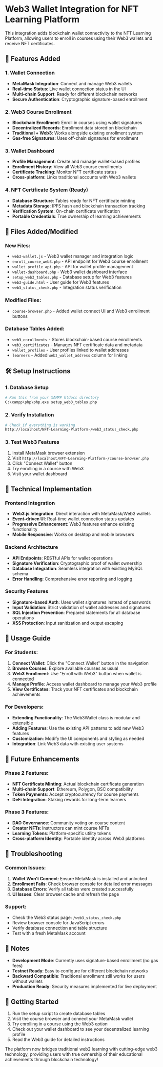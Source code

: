 # Web3 Wallet Integration for NFT Learning Platform

This integration adds blockchain wallet connectivity to the NFT Learning Platform, allowing users to enroll in courses using their Web3 wallets and receive NFT certificates.

## 🚀 Features Added

### 1. Wallet Connection

- **MetaMask Integration**: Connect and manage Web3 wallets
- **Real-time Status**: Live wallet connection status in the UI
- **Multi-chain Support**: Ready for different blockchain networks
- **Secure Authentication**: Cryptographic signature-based enrollment

### 2. Web3 Course Enrollment

- **Blockchain Enrollment**: Enroll in courses using wallet signatures
- **Decentralized Records**: Enrollment data stored on blockchain
- **Traditional + Web3**: Works alongside existing enrollment system
- **Gas-free Signatures**: Uses off-chain signatures for enrollment

### 3. Wallet Dashboard

- **Profile Management**: Create and manage wallet-based profiles
- **Enrollment History**: View all Web3 course enrollments
- **Certificate Tracking**: Monitor NFT certificate status
- **Cross-platform**: Links traditional accounts with Web3 wallets

### 4. NFT Certificate System (Ready)

- **Database Structure**: Tables ready for NFT certificate minting
- **Metadata Storage**: IPFS hash and blockchain transaction tracking
- **Verification System**: On-chain certificate verification
- **Portable Credentials**: True ownership of learning achievements

## 📁 Files Added/Modified

### New Files:

- `web3-wallet.js` - Web3 wallet manager and integration logic
- `enroll_course_web3.php` - API endpoint for Web3 course enrollment
- `wallet_profile_api.php` - API for wallet profile management
- `wallet-dashboard.php` - Web3 wallet dashboard interface
- `setup_web3_tables.php` - Database setup for Web3 features
- `web3-guide.html` - User guide for Web3 features
- `web3_status_check.php` - Integration status verification

### Modified Files:

- `course-browser.php` - Added wallet connect UI and Web3 enrollment buttons

### Database Tables Added:

- `web3_enrollments` - Stores blockchain-based course enrollments
- `web3_certificates` - Manages NFT certificate data and metadata
- `wallet_profiles` - User profiles linked to wallet addresses
- `learners` - Added `web3_wallet_address` column for linking

## 🛠️ Setup Instructions

### 1. Database Setup

```bash
# Run this from your XAMPP htdocs directory
C:\xampp\php\php.exe setup_web3_tables.php
```

### 2. Verify Installation

```bash
# Check if everything is working
http://localhost/NFT-Learning-Platform-/web3_status_check.php
```

### 3. Test Web3 Features

1. Install MetaMask browser extension
2. Visit `http://localhost/NFT-Learning-Platform-/course-browser.php`
3. Click "Connect Wallet" button
4. Try enrolling in a course with Web3
5. Visit your wallet dashboard

## 🔧 Technical Implementation

### Frontend Integration

- **Web3.js Integration**: Direct interaction with MetaMask/Web3 wallets
- **Event-driven UI**: Real-time wallet connection status updates
- **Progressive Enhancement**: Web3 features enhance existing functionality
- **Mobile Responsive**: Works on desktop and mobile browsers

### Backend Architecture

- **API Endpoints**: RESTful APIs for wallet operations
- **Signature Verification**: Cryptographic proof of wallet ownership
- **Database Integration**: Seamless integration with existing MySQL schema
- **Error Handling**: Comprehensive error reporting and logging

### Security Features

- **Signature-based Auth**: Uses wallet signatures instead of passwords
- **Input Validation**: Strict validation of wallet addresses and signatures
- **SQL Injection Prevention**: Prepared statements for all database operations
- **XSS Protection**: Input sanitization and output escaping

## 🎯 Usage Guide

### For Students:

1. **Connect Wallet**: Click the "Connect Wallet" button in the navigation
2. **Browse Courses**: Explore available courses as usual
3. **Web3 Enrollment**: Use "Enroll with Web3" button when wallet is connected
4. **Manage Profile**: Access wallet dashboard to manage your Web3 profile
5. **View Certificates**: Track your NFT certificates and blockchain achievements

### For Developers:

- **Extending Functionality**: The Web3Wallet class is modular and extensible
- **Adding Features**: Use the existing API patterns to add new Web3 features
- **Customization**: Modify the UI components and styling as needed
- **Integration**: Link Web3 data with existing user systems

## 🔮 Future Enhancements

### Phase 2 Features:

- **NFT Certificate Minting**: Actual blockchain certificate generation
- **Multi-chain Support**: Ethereum, Polygon, BSC compatibility
- **Token Payments**: Accept cryptocurrency for course payments
- **DeFi Integration**: Staking rewards for long-term learners

### Phase 3 Features:

- **DAO Governance**: Community voting on course content
- **Creator NFTs**: Instructors can mint course NFTs
- **Learning Tokens**: Platform-specific utility tokens
- **Cross-platform Identity**: Portable identity across Web3 platforms

## 🐛 Troubleshooting

### Common Issues:

1. **Wallet Won't Connect**: Ensure MetaMask is installed and unlocked
2. **Enrollment Fails**: Check browser console for detailed error messages
3. **Database Errors**: Verify all tables were created successfully
4. **UI Issues**: Clear browser cache and refresh the page

### Support:

- Check the Web3 status page: `/web3_status_check.php`
- Review browser console for JavaScript errors
- Verify database connection and table structure
- Test with a fresh MetaMask account

## 📝 Notes

- **Development Mode**: Currently uses signature-based enrollment (no gas fees)
- **Testnet Ready**: Easy to configure for different blockchain networks
- **Backward Compatible**: Traditional enrollment still works for users without wallets
- **Production Ready**: Security measures implemented for live deployment

## 🎉 Getting Started

1. Run the setup script to create database tables
2. Visit the course browser and connect your MetaMask wallet
3. Try enrolling in a course using the Web3 option
4. Check out your wallet dashboard to see your decentralized learning profile
5. Read the Web3 guide for detailed instructions

The platform now bridges traditional web2 learning with cutting-edge web3 technology, providing users with true ownership of their educational achievements through blockchain technology!
